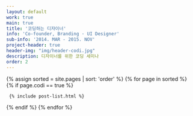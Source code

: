 ```yaml
---
layout: default
work: true
main: true
title: '코딩하는 디자이너'
info: 'Co-founder, Branding · UI Designer'
sub-info: '2014. MAR - 2015. NOV'
project-header: true
header-img: "img/header-codi.jpg"
description: 디자이너를 위한 코딩 세미나
order: 2
---
```


<div class="catalogue">
{% assign sorted = site.pages | sort: 'order' %}
{% for page in sorted %}
{% if page.codi == true %}

     {% include post-list.html %}

{% endif %}
{% endfor %}
</div>